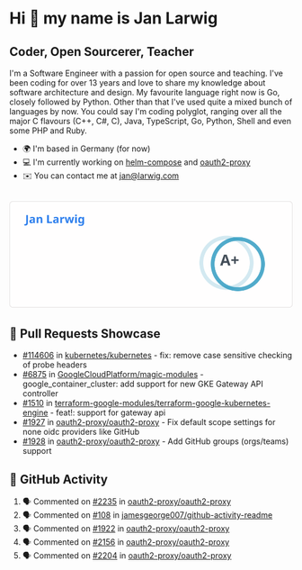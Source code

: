 # Hi 👋 my name is Jan Larwig

## Coder, Open Sourcerer, Teacher

I'm a Software Engineer with a passion for open source and teaching. I've been coding for over 13 years and love to share my knowledge about software architecture and design. My favourite language right now is Go, closely followed by Python. Other than that I've used quite a mixed bunch of languages by now. You could say I'm coding polyglot, ranging over all the major C flavours (C++, C#, C), Java, TypeScript, Go, Python, Shell and even some PHP and Ruby.

- 🌍 I'm based in Germany (for now)
- 💻 I'm currently working on [helm-compose](https://seacrew.github.io/helm-compose/) and [oauth2-proxy](https://github.com/oauth2-proxy/oauth2-proxy)
- ✉️ You can contact me at [jan@larwig.com](mailto:jan@larwig.com)

<br>

<a href="https://github.com/anuraghazra/github-readme-stats">
  <picture>
    <source
      srcset="https://raw.githubusercontent.com/tuunit/tuunit/main/general_dark.svg" 
      media="(prefers-color-scheme: dark)" 
    />
    <source
      srcset="https://raw.githubusercontent.com/tuunit/tuunit/main/general_light.svg" 
      media="(prefers-color-scheme: light), (prefers-color-scheme: no-preference)" 
    />
    <img src="https://raw.githubusercontent.com/tuunit/tuunit/main/general_light.svg" />
  </picture>
</a>

## 🔧 Pull Requests Showcase

- [#114606](https://github.com/kubernetes/kubernetes/issues/114606) in [kubernetes/kubernetes](https://github.com/kubernetes/kubernetes) - fix: remove case sensitive checking of probe headers
- [#6875](https://github.com/GoogleCloudPlatform/magic-modules/pull/6875) in [GoogleCloudPlatform/magic-modules](https://github.com/GoogleCloudPlatform/magic-modules) - google_container_cluster: add support for new GKE Gateway API controller
- [#1510](https://github.com/terraform-google-modules/terraform-google-kubernetes-engine/pull/1510) in [terraform-google-modules/terraform-google-kubernetes-engine](https://github.com/terraform-google-modules/terraform-google-kubernetes-engine) - feat!: support for gateway api
- [#1927](https://github.com/oauth2-proxy/oauth2-proxy/issues/1927) in [oauth2-proxy/oauth2-proxy](https://github.com/oauth2-proxy/oauth2-proxy) - Fix default scope settings for none oidc providers like GitHub
- [#1928](https://github.com/oauth2-proxy/oauth2-proxy/issues/1928) in [oauth2-proxy/oauth2-proxy](https://github.com/oauth2-proxy/oauth2-proxy) - Add GitHub groups (orgs/teams) support

## 🔔 GitHub Activity

<!--START_SECTION:activity-->
1. 🗣 Commented on [#2235](https://github.com/oauth2-proxy/oauth2-proxy/pull/2235#issuecomment-1723559070) in [oauth2-proxy/oauth2-proxy](https://github.com/oauth2-proxy/oauth2-proxy)
2. 🗣 Commented on [#108](https://github.com/jamesgeorge007/github-activity-readme/issues/108#issuecomment-1723200288) in [jamesgeorge007/github-activity-readme](https://github.com/jamesgeorge007/github-activity-readme)
3. 🗣 Commented on [#1922](https://github.com/oauth2-proxy/oauth2-proxy/pull/1922#issuecomment-1723186047) in [oauth2-proxy/oauth2-proxy](https://github.com/oauth2-proxy/oauth2-proxy)
4. 🗣 Commented on [#2156](https://github.com/oauth2-proxy/oauth2-proxy/issues/2156#issuecomment-1723180652) in [oauth2-proxy/oauth2-proxy](https://github.com/oauth2-proxy/oauth2-proxy)
5. 🗣 Commented on [#2204](https://github.com/oauth2-proxy/oauth2-proxy/issues/2204#issuecomment-1723159835) in [oauth2-proxy/oauth2-proxy](https://github.com/oauth2-proxy/oauth2-proxy)
<!--END_SECTION:activity-->
